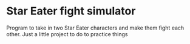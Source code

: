 # Star Eater fight simulator
Program to take in two Star Eater characters and make them fight each other. 
Just a little project to do to practice things